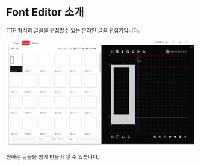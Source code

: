 # Font Editor 소개

TTF 형식의 글꼴을 편집할수 있는 온라인 글꼴 편집기입니다.

![](/assets/import.png)

원하는 글꼴을 쉽게 만들어 낼 수 있습니다.  

